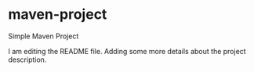 # maven-project

Simple Maven Project

I am  editing the README file. Adding some more details about the project description.
